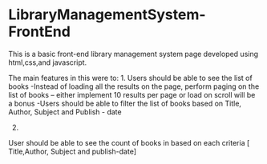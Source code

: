 # LibraryManagementSystem-FrontEnd

This is a basic front-end library management system page developed using html,css,and javascript.

The main features in this were to:
1.
Users should be able to see the list of books
  -Instead of loading all the results on the page, perform paging on the list of books – either implement 10 results per page or load on scroll will be a bonus
  -Users should be able to filter the list of books based on Title, Author, Subject and Publish - date
  
2.
User should be able to see the count of books in based on each criteria [ Title,Author, Subject and publish-date]





